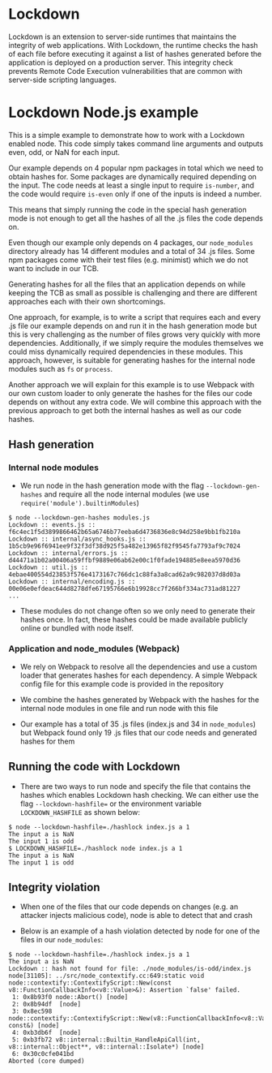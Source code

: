 # Lockdown

Lockdown is an extension to server-side runtimes that maintains the integrity of web applications. With Lockdown,
the runtime checks the hash of each file before executing it against a list of hashes generated before the
application is deployed on a production server. This integrity check prevents Remote Code Execution vulnerabilities
that are common with server-side scripting languages.

# Lockdown Node.js example

This is a simple example to demonstrate how to work with a Lockdown enabled node. This code simply takes
command line arguments and outputs even, odd, or NaN for each input.

Our example depends on 4 popular npm packages in total which we need to obtain hashes for. Some packages
are dynamically required depending on the input. The code needs at least a single input to
require `is-number`, and the code would require `is-even` only if one of the inputs is indeed a number.

This means that simply running the code in the special hash generation mode is not enough to get all
the hashes of all the .js files the code depends on.

Even though our example only depends on 4 packages, our `node_modules` directory already has 14 different
modules and a total of 34 .js files. Some npm packages come with their test files (e.g. minimist)
which we do not want to include in our TCB.

Generating hashes for all the files that an application depends on while keeping the TCB as small as possible is
challenging and there are different approaches each with their own shortcomings.

One approach, for example, is to write a script that requires each and every .js file our example depends
on and run it in the hash generation mode but this is very challenging as the number of files grows very
quickly with more dependencies. Additionally, if we simply require the modules themselves we could miss
dynamically required dependencies in these modules. This approach, however, is suitable for generating
hashes for the internal node modules such as `fs` or `process`.

Another approach we will explain for this example is to use Webpack with our own custom loader to only
generate the hashes for the files our code depends on without any extra code. We will combine this
approach with the previous approach to get both the internal hashes as well as our code hashes.

## Hash generation

### Internal node modules

- We run node in the hash generation mode with the flag `--lockdown-gen-hashes` and require all
  the node internal modules (we use `require('module').builtinModules`)

```console
$ node --lockdown-gen-hashes modules.js
Lockdown :: events.js :: f6c4ec1f5d3899866462b65a6746b77eeba6d4736836e8c94d258e9bb1fb210a
Lockdown :: internal/async_hooks.js :: 1b5cb9e96f6941ee9f32f3df38d925f5a482e13965f82f9545fa7793af9c7024
Lockdown :: internal/errors.js :: d44471a1b02a00406a59ffbf9889e06ab62e00c1f0fade194885e8eea5970d36
Lockdown :: util.js :: 4ebae400554d23853f576e4173167c766dc1c88fa3a8cad62a9c982037d8d03a
Lockdown :: internal/encoding.js :: 00e06e0efdeac644d8278dfe67195766e6b19928cc7f266bf334ac731ad81227
...
  ```

- These modules do not change often so we only need to generate their hashes once. In fact, these hashes
  could be made available publicly online or bundled with node itself.

### Application and node_modules (Webpack)

- We rely on Webpack to resolve all the dependencies and use a custom loader that generates hashes for each
  dependency. A simple Webpack config file for this example code is provided in the repository

- We combine the hashes generated by Webpack with the hashes for the internal node modules in one file and
  run node with this file

- Our example has a total of 35 .js files (index.js and 34 in `node_modules`) but Webpack found
  only 19 .js files that our code needs and generated hashes for them

## Running the code with Lockdown

- There are two ways to run node and specify the file that contains the hashes which enables Lockdown hash checking.
  We can either use the flag `--lockdown-hashfile=` or the environment variable `LOCKDOWN_HASHFILE` as shown below:

```console
$ node --lockdown-hashfile=./hashlock index.js a 1
The input a is NaN
The input 1 is odd
$ LOCKDOWN_HASHFILE=./hashlock node index.js a 1
The input a is NaN
The input 1 is odd
```

## Integrity violation

- When one of the files that our code depends on changes (e.g. an attacker injects malicious code), node is able
  to detect that and crash

- Below is an example of a hash violation detected by node for one of the files in our `node_modules`:

```console
$ node --lockdown-hashfile=./hashlock index.js a 1
The input a is NaN
Lockdown :: hash not found for file: ./node_modules/is-odd/index.js
node[31105]: ../src/node_contextify.cc:649:static void node::contextify::ContextifyScript::New(const v8::FunctionCallbackInfo<v8::Value>&): Assertion `false' failed.
 1: 0x8b93f0 node::Abort() [node]
 2: 0x8b94df  [node]
 3: 0x8ec598 node::contextify::ContextifyScript::New(v8::FunctionCallbackInfo<v8::Value> const&) [node]
 4: 0xb3db6f  [node]
 5: 0xb3fb72 v8::internal::Builtin_HandleApiCall(int, v8::internal::Object**, v8::internal::Isolate*) [node]
 6: 0x30c0cfe041bd
Aborted (core dumped)
```
